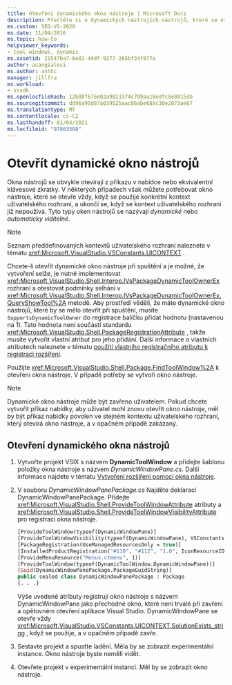 ```yaml
---
title: Otevření dynamického okna nástroje | Microsoft Docs
description: Přečtěte si o dynamických nástrojích nástrojů, které se otevře při každém použití a zavření konkrétního kontextu uživatelského rozhraní, když se kontext uživatelského rozhraní už nepoužívá.
ms.custom: SEO-VS-2020
ms.date: 11/04/2016
ms.topic: how-to
helpviewer_keywords:
- tool windows, dynamic
ms.assetid: 21547ba7-6e81-44df-9277-265bf34f877a
author: acangialosi
ms.author: anthc
manager: jillfra
ms.workload:
- vssdk
ms.openlocfilehash: 12b08f676e02a9023374c709aa18edfc0e8815db
ms.sourcegitcommit: dd96a95d87a039525aac86abe689c30e2073ae87
ms.translationtype: MT
ms.contentlocale: cs-CZ
ms.lasthandoff: 01/04/2021
ms.locfileid: "97863508"
---
```

# <a name="open-a-dynamic-tool-window"></a>Otevřít dynamické okno nástrojů
Okna nástrojů se obvykle otevírají z příkazu v nabídce nebo ekvivalentní klávesové zkratky. V některých případech však můžete potřebovat okno nástroje, které se otevře vždy, když se použije konkrétní kontext uživatelského rozhraní, a ukončí se, když se kontext uživatelského rozhraní již nepoužívá. Tyto typy oken nástrojů se nazývají *dynamické* nebo *automaticky viditelné*.

> [!NOTE]
> Seznam předdefinovaných kontextů uživatelského rozhraní naleznete v tématu <xref:Microsoft.VisualStudio.VSConstants.UICONTEXT> .

 Chcete-li otevřít dynamické okno nástroje při spuštění a je možné, že vytvoření selže, je nutné implementovat <xref:Microsoft.VisualStudio.Shell.Interop.IVsPackageDynamicToolOwnerEx> rozhraní a otestovat podmínky selhání v <xref:Microsoft.VisualStudio.Shell.Interop.IVsPackageDynamicToolOwnerEx.QueryShowTool%2A> metodě. Aby prostředí věděli, že máte dynamické okno nástrojů, které by se mělo otevřít při spuštění, musíte `SupportsDynamicToolOwner` do registrace balíčku přidat hodnotu (nastavenou na 1). Tato hodnota není součástí standardu <xref:Microsoft.VisualStudio.Shell.PackageRegistrationAttribute> , takže musíte vytvořit vlastní atribut pro jeho přidání. Další informace o vlastních atributech naleznete v tématu [použití vlastního registračního atributu k registraci rozšíření](../extensibility/registering-and-unregistering-vspackages.md#using-a-custom-registration-attribute-to-register-an-extension).

 Použijte <xref:Microsoft.VisualStudio.Shell.Package.FindToolWindow%2A> k otevření okna nástroje. V případě potřeby se vytvoří okno nástroje.

> [!NOTE]
> Dynamické okno nástroje může být zavřeno uživatelem. Pokud chcete vytvořit příkaz nabídky, aby uživatel mohl znovu otevřít okno nástroje, měl by být příkaz nabídky povolen ve stejném kontextu uživatelského rozhraní, který otevírá okno nástroje, a v opačném případě zakázaný.

## <a name="to-open-a-dynamic-tool-window"></a>Otevření dynamického okna nástrojů

1. Vytvořte projekt VSIX s názvem **DynamicToolWindow** a přidejte šablonu položky okna nástroje s názvem *DynamicWindowPane.cs*. Další informace najdete v tématu [Vytvoření rozšíření pomocí okna nástroje](../extensibility/creating-an-extension-with-a-tool-window.md).

2. V souboru *DynamicWindowPanePackage.cs* Najděte deklaraci DynamicWindowPanePackage. Přidejte <xref:Microsoft.VisualStudio.Shell.ProvideToolWindowAttribute> atributy a <xref:Microsoft.VisualStudio.Shell.ProvideToolWindowVisibilityAttribute> pro registraci okna nástroje.

    ```vb
    [ProvideToolWindow(typeof(DynamicWindowPane)]
    [ProvideToolWindowVisibility(typeof(DynamicWindowPane), VSConstants.UICONTEXT.SolutionExists_string)]
    [PackageRegistration(UseManagedResourcesOnly = true)]
    [InstalledProductRegistration("#110", "#112", "1.0", IconResourceID = 400)] // Info on this package for Help/About
    [ProvideMenuResource("Menus.ctmenu", 1)]
    [ProvideToolWindow(typeof(DynamicToolWindow.DynamicWindowPane))]
    [Guid(DynamicWindowPanePackage.PackageGuidString)]
    public sealed class DynamicWindowPanePackage : Package
    {. . .}
    ```

     Výše uvedené atributy registrují okno nástroje s názvem DynamicWindowPane jako přechodné okno, které není trvalé při zavření a opětovném otevření aplikace Visual Studio. DynamicWindowPane se otevře vždy <xref:Microsoft.VisualStudio.VSConstants.UICONTEXT.SolutionExists_string> , když se použije, a v opačném případě zavře.

3. Sestavte projekt a spusťte ladění. Měla by se zobrazit experimentální instance. Okno nástroje byste neměli vidět.

4. Otevřete projekt v experimentální instanci. Měl by se zobrazit okno nástroje.
